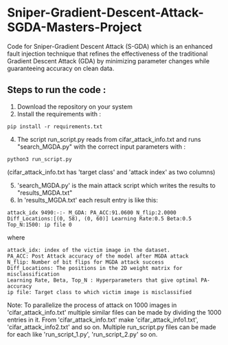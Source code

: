 # Sniper-Gradient-Descent-Attack-SGDA-Masters-Project
Code for Sniper-Gradient Descent Attack (S-GDA) which is an enhanced fault injection technique that refines the effectiveness of the traditional Gradient Descent Attack (GDA) by minimizing parameter changes while guaranteeing accuracy on clean data.

## Steps to run the code : 

1) Download the repository on your system
2) Install the requirements with :
 ```
pip install -r requirements.txt
```
4) The script run_script.py reads from cifar_attack_info.txt and runs "search_MGDA.py" with the correct input parameters with :
```
python3 run_script.py
```   
(cifar_attack_info.txt has 'target class' and 'attack index' as two columns)

5) 'search_MGDA.py' is the main attack script which writes the results to "results_MGDA.txt"
7) In 'results_MGDA.txt' each result entry is like this:
```   
attack_idx 9490:-:- M_GDA: PA_ACC:91.0600 N_flip:2.0000 Diff_Locations:[(0, 58), (0, 60)] Learning Rate:0.5 Beta:0.5 Top_N:1500: ip file 0
```
where
```
attack_idx: index of the victim image in the dataset. 
PA_ACC: Post Attack accuracy of the model after MGDA attack
N_flip: Number of bit flips for MGDA attack success
Diff_Locations: The positions in the 2D weight matrix for misclassification 
Learning Rate, Beta, Top_N : Hyperparameters that give optimal PA-accuracy
ip file: Target class to which victim image is misclassified 
```
Note: To parallelize the process of attack on 1000 images in 'cifar_attack_info.txt' multiple similar files can be made by dividing the 1000 entries in it. From 'cifar_attack_info.txt' make 'cifar_attack_info1.txt', 'cifar_attack_info2.txt' and so on. Multiple run_script.py files can be made for each like 'run_script_1.py', 'run_script_2.py' so on.
